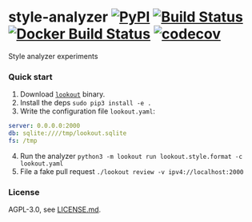 # style-analyzer [![PyPI](https://img.shields.io/pypi/v/lookout-style.svg)](https://pypi.python.org/pypi/lookout-style) [![Build Status](https://travis-ci.org/src-d/style-analyzer.svg)](https://travis-ci.org/src-d/style-analyzer) [![Docker Build Status](https://img.shields.io/docker/build/srcd/style-analyzer.svg)](https://hub.docker.com/r/srcd/style-analyzer) [![codecov](https://codecov.io/github/src-d/style-analyzer/coverage.svg)](https://codecov.io/gh/src-d/style-analyzer)

Style analyzer experiments

### Quick start

1. Download [`lookout`](https://github.com/src-d/lookout/releases) binary.
2. Install the deps `sudo pip3 install -e .`
3. Write the configuration file `lookout.yaml`:

```yaml
server: 0.0.0.0:2000
db: sqlite:////tmp/lookout.sqlite
fs: /tmp
```

4. Run the analyzer `python3 -m lookout run lookout.style.format -c lookout.yaml`
5. File a fake pull request `./lookout review -v ipv4://localhost:2000`

### License
AGPL-3.0, see [LICENSE.md](LICENSE.md).
